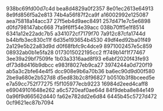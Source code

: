938bc69fd00d7c4d
bea8d4829a0f2357
8e01ec2613e64913
8e9fd856f5a2e813
74b4a56f87f2ca9f
a16002992e125087
aea75818a14acc37
27f5eb4d9aec8491
257d471e7c5e6898
d0fd798147abc668
7fa9f6ff54e39acc
038b70ff5e1f8514
6341a12e22adc7b5
a341072cf7179f70
7a912c87cfa1744d
b44bfb3ec830c11f
6d35e193654b4530
49df4ed92ba01f49
2a129e5b22a83d9d
d0f68fbfc9c4dce9
8971002457e5c859
08932ab0b1e5fa28
0173015022195cc2
ff749b14f1f77467
3ee39a29bf7509fe
1b03a3316aad8f93
e6abf2020f43fe93
df73d8d416b9dbcc
e983f8027eb9ca27
3974244a0d720f19
ab5a3c2bfe64e4f5
dcc908e9b6a70b36
ba6ec90d9d00f580
2be9a680e2b527d8
d5ed83b2c8f96827
b0510b3f8bceed5e
e7a59cc752f77275
f5f105977ecb9223
16984d2eed4caff8
e69049101648e262
a6c5720eaf0ae64d
84f9deba8e84e149
0a96f9d66562d440
fa62e782dd2e6d84
6445b45c5727d472
0cf9621ec87b7094
